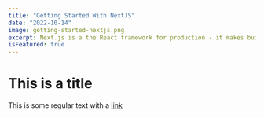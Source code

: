 ```yaml
---
title: "Getting Started With NextJS"
date: "2022-10-14"
image: getting-started-nextjs.png
excerpt: Next.js is a the React framework for production - it makes building fullstack React apps and sites a breeze and ships with built-in SSR.
isFeatured: true
---
```


# This is a title

This is some regular text with a [link](https://google.com)